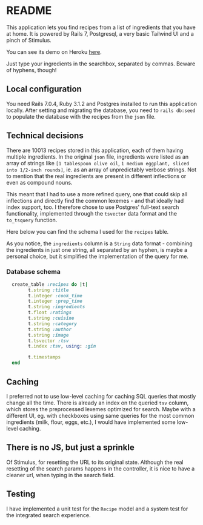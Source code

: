 # README

This application lets you find recipes from a list of ingredients that you have at home.
It is powered by Rails 7, Postgresql, a very basic Tailwind UI and a pinch of Stimulus.

You can see its demo on Heroku [here](https://new-recipe-finder.herokuapp.com/).

Just type your ingredients in the searchbox, separated by commas. Beware of hyphens, though!

## Local configuration

You need Rails 7.0.4, Ruby 3.1.2 and Postgres installed to run this application locally.
After setting and migrating the database, you need to `rails db:seed` to populate the
database with the recipes from the `json` file.

## Technical decisions

There are 10013 recipes stored in this application, each of them having multiple ingredients.
In the original `json` file, ingredients were listed as an array of strings like `[1 tablespoon olive oil`, `1 medium eggplant, sliced into 1/2-inch rounds]`, ie. as an array of unpredictably verbose strings.
Not to mention that the real ingredients are present in different inflections or even as compound nouns.

This meant that I had to use a more refined query, one that could skip all inflections and directly find the
common lexemes - and that ideally had index support, too.
I therefore chose to use Postgres' full-text search functionality, implemented through the `tsvector` data format and the `to_tsquery` function.

Here below you can find the schema I used for the `recipes` table.

As you notice, the `ingredients` column is a `String` data format - combining the ingredients in just one string, all separated by an hyphen, is maybe a personal choice, but it simplified the implementation of the query for me.

### Database schema

```ruby
  create_table :recipes do |t|
        t.string :title
        t.integer :cook_time
        t.integer :prep_time
        t.string :ingredients
        t.float :ratings
        t.string :cuisine
        t.string :category
        t.string :author
        t.string :image
        t.tsvector :tsv
        t.index :tsv, using: :gin

        t.timestamps
  end
```

## Caching
I preferred not to use low-level caching for caching SQL queries that mostly change all the time. There is already an index on the queried `tsv` column, which stores the preprocessed lexemes optimized for search. Maybe with a different UI, eg. with checkboxes using same queries for the most common ingredients (milk, flour, eggs, etc.), I would have implemented some low-level caching.

## There is no JS, but just a sprinkle
Of Stimulus, for resetting the URL to its original state. Although the real resetting of the search params happens in the controller, it is nice to have a cleaner url, when typing in the search field.

## Testing
I have implemented a unit test for the `Recipe` model and a system test for the integrated search experience.
